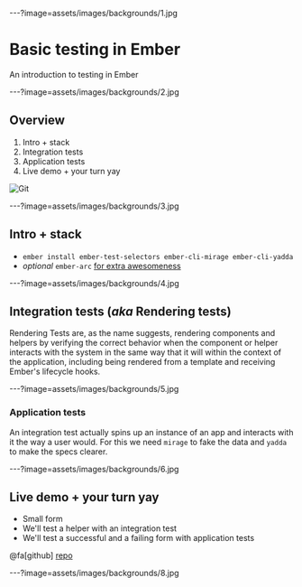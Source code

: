 ---?image=assets/images/backgrounds/1.jpg

# Basic testing in Ember

An introduction to testing in Ember

---?image=assets/images/backgrounds/2.jpg

## Overview

1. Intro + stack
2. Integration tests
3. Application tests
4. Live demo + your turn yay

![Git](https://media.giphy.com/media/BX1E1z6e4G7YI/giphy.gif)

---?image=assets/images/backgrounds/3.jpg

## Intro + stack

- `ember install ember-test-selectors ember-cli-mirage ember-cli-yadda`
- _optional_ `ember-arc` [for extra awesomeness](https://storyful.github.io/ember-arc/#/docs/installation)

---?image=assets/images/backgrounds/4.jpg

## Integration tests (_aka_ Rendering tests)

Rendering Tests are, as the name suggests, rendering components and helpers by verifying the correct behavior when the component or helper interacts with the system in the same way that it will within the context of the application, including being rendered from a template and receiving Ember's lifecycle hooks.

---?image=assets/images/backgrounds/5.jpg

### Application tests

An integration test actually spins up an instance of an app and interacts with it the way a user would.
For this we need `mirage` to fake the data and `yadda` to make the specs clearer.

---?image=assets/images/backgrounds/6.jpg

## Live demo + your turn yay

- Small form
- We'll test a helper with an integration test
- We'll test a successful and a failing form with application tests

@fa[github] [repo](https://github.com/lamabiker/ember-testing-workshop)

---?image=assets/images/backgrounds/8.jpg